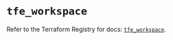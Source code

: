 # `tfe_workspace`

Refer to the Terraform Registry for docs: [`tfe_workspace`](https://registry.terraform.io/providers/hashicorp/tfe/0.66.0/docs/resources/workspace).
